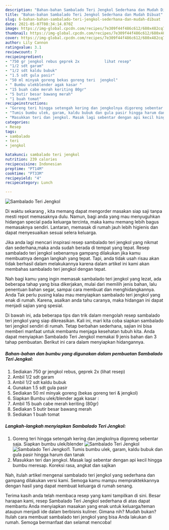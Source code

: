 ```yaml
---
description: "Bahan-bahan Sambalado Teri Jengkol Sederhana dan Mudah Dibuat"
title: "Bahan-bahan Sambalado Teri Jengkol Sederhana dan Mudah Dibuat"
slug: 6-bahan-bahan-sambalado-teri-jengkol-sederhana-dan-mudah-dibuat
date: 2021-05-07T08:34:14.070Z
image: https://img-global.cpcdn.com/recipes/7e309f44f486c612/680x482cq70/sambalado-teri-jengkol-foto-resep-utama.jpg
thumbnail: https://img-global.cpcdn.com/recipes/7e309f44f486c612/680x482cq70/sambalado-teri-jengkol-foto-resep-utama.jpg
cover: https://img-global.cpcdn.com/recipes/7e309f44f486c612/680x482cq70/sambalado-teri-jengkol-foto-resep-utama.jpg
author: Lily Cannon
ratingvalue: 3.1
reviewcount: 7
recipeingredient:
- "750 gr jengkol rebus geprek 2x           lihat resep"
- "1/2 sdt garam"
- "1/2 sdt kaldu bubuk"
- "1.5 sdt gula pasir"
- "50 ml minyak goreng bekas goreng teri  jengkol"
- " Bumbu ulekblender agak kasar "
- "15 buah cabe merah keriting 80gr"
- "5 butir besar bawang merah"
- "1 buah tomat"
recipeinstructions:
- "Goreng teri hingga setengah kering dan jengkolnya digoreng sebentar saja. Siapkan bumbu ulek/blender"
- "Tumis bumbu ulek, garam, kaldu bubuk dan gula pasir hingga harum dan tanak"
- "Masukkan teri dan jengkol. Masak lagi sebentar dengan api kecil hingga bumbu meresap. Koreksi rasa, angkat dan sajikan"
categories:
- Resep
tags:
- sambalado
- teri
- jengkol

katakunci: sambalado teri jengkol 
nutrition: 239 calories
recipecuisine: Indonesian
preptime: "PT14M"
cooktime: "PT33M"
recipeyield: "4"
recipecategory: Lunch

---
```



![Sambalado Teri Jengkol](https://img-global.cpcdn.com/recipes/7e309f44f486c612/680x482cq70/sambalado-teri-jengkol-foto-resep-utama.jpg)

Di waktu  sekarang , kita memang dapat mengorder masakan siap saji tanpa mesti repot memasaknya dulu. Namun, bagi anda yang mau menyuguhkan hidangan special pada keluarga tercinta, maka kamu memang lebih bagus memasaknya sendiri. Lantaran, memasak di rumah jauh lebih higienis dan dapat menyesuaikan sesuai selera keluarga.

Jika anda lagi mencari inspirasi resep sambalado teri jengkol yang nikmat dan sederhana,maka anda sudah berada di tempat yang tepat. Resep sambalado teri jengkol  sebenarnya gampang dilakukan jika kamu membuatnya dengan langkah yang tepat. Tapi, anda tidak usah risau akan tidak berhasil dalam melakukannya 
karena dalam artikel ini kami akan membahas sambalado teri jengkol dengan tepat.  



Nah bagi kamu yang ingin memasak sambalado teri jengkol yang lezat, ada beberapa tahap yang bisa dikerjakan, mulai dari memilih jenis bahan, lalu penentuan bahan segar, sampai cara membuat dan menghidangkannya. Anda Tak perlu pusing kalau mau menyiapkan sambalado teri jengkol yang enak di rumah. Karena, asalkan anda  tahu caranya, maka hidangan ini dapat menjadi sajian yang spesial.

Di bawah ini, ada beberapa tips dan trik dalam mengolah resep sambalado teri jengkol yang siap dikreasikan. Kali ini, mari kita coba siapkan sambalado teri jengkol sendiri di rumah. Tetap berbahan sederhana, sajian ini bisa memberi manfaat untuk membantu menjaga kesehatan tubuh kita. Anda dapat menyiapkan Sambalado Teri Jengkol memakai 9 jenis bahan dan 3 tahap pembuatan. Berikut ini cara dalam menyiapkan hidangannya.

<!--inarticleads1-->

##### Bahan-bahan dan bumbu yang digunakan dalam pembuatan Sambalado Teri Jengkol:

1. Sediakan 750 gr jengkol rebus, geprek 2x           (lihat resep)
1. Ambil 1/2 sdt garam
1. Ambil 1/2 sdt kaldu bubuk
1. Gunakan 1.5 sdt gula pasir
1. Sediakan 50 ml minyak goreng (bekas goreng teri &amp; jengkol)
1. Siapkan  Bumbu ulek/blender agak kasar :
1. Ambil 15 buah cabe merah keriting (80gr)
1. Sediakan 5 butir besar bawang merah
1. Sediakan 1 buah tomat




<!--inarticleads2-->

##### Langkah-langkah menyiapkan Sambalado Teri Jengkol:

1. Goreng teri hingga setengah kering dan jengkolnya digoreng sebentar saja. Siapkan bumbu ulek/blender
<img src="https://img-global.cpcdn.com/steps/24757e5a59a648ba/160x128cq70/sambalado-teri-jengkol-langkah-memasak-1-foto.jpg" alt="Sambalado Teri Jengkol"><img src="https://img-global.cpcdn.com/steps/d30400bd22db04ed/160x128cq70/sambalado-teri-jengkol-langkah-memasak-1-foto.jpg" alt="Sambalado Teri Jengkol">1. Tumis bumbu ulek, garam, kaldu bubuk dan gula pasir hingga harum dan tanak
1. Masukkan teri dan jengkol. Masak lagi sebentar dengan api kecil hingga bumbu meresap. Koreksi rasa, angkat dan sajikan




Nah, itulah artikel mengenai  sambalado teri jengkol  yang sederhana dan gampang dilakukan versi kami. Semoga kamu mampu mempraktekkannya dengan hasil yang dapat membuat keluarga di rumah senang. 

Terima kasih anda telah membaca resep yang kami tampilkan di sini. Besar harapan kami, resep  Sambalado Teri Jengkol sederhana di atas dapat membantu Anda menyiapkan masakan yang enak untuk keluarga/teman ataupun menjadi ide dalam berbisnis kuliner. Gimana nih? Mudah bukan? Itulah cara membuat sambalado teri jengkol yang bisa Anda lakukan di rumah. Semoga bermanfaat dan selamat mencoba!

